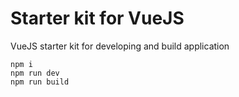 # Starter kit for VueJS

VueJS starter kit for developing and build application

```
npm i
npm run dev
npm run build

```
